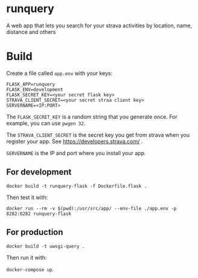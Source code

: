 # runquery
A web app that lets you search for your strava activities by location, name, distance and others

# Build

Create a file called `app.env` with your keys:

```
FLASK_APP=runquery
FLASK_ENV=development
FLASK_SECRET_KEY=<your secret flask key>
STRAVA_CLIENT_SECRET=<your secret straa client key>
SERVERNAME=<IP:PORT>
```

The `FLASK_SECRET_KEY` is a random string that you generate once. For example, you can use `pwgen 32`.

The `STRAVA_CLIENT_SECRET` is the secret key you get from strava when you register your app. See https://developers.strava.com/ .

`SERVERNAME` is the IP and port where you install your app.

## For development

`docker build -t runquery-flask -f Dockerfile.flask .`

Then test it with:

`docker run --rm -v $(pwd):/usr/src/app/ --env-file ./app.env -p 8282:8282 runquery-flask`

## For production

`docker build -t uwsgi-query .`

Then run it with:

`docker-compose up`.


